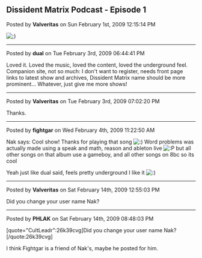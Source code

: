 ## Dissident Matrix Podcast - Episode 1
Posted by **Valveritas** on Sun February 1st, 2009 12:15:14 PM

<!-- s;) --><img src="{SMILIES_PATH}/icon_e_wink.gif" alt=";)" title="Wink" /><!-- s;) -->

--------------------------------------------------------------------------------

Posted by **dual** on Tue February 3rd, 2009 06:44:41 PM

Loved it. Loved the music, loved the content, loved the underground feel. Companion site, not so much: I don't want to register, needs front page links to latest show and archives, Dissident Matrix name should be more prominent... Whatever, just give me more shows!

--------------------------------------------------------------------------------

Posted by **Valveritas** on Tue February 3rd, 2009 07:02:20 PM

Thanks.

--------------------------------------------------------------------------------

Posted by **fightgar** on Wed February 4th, 2009 11:22:50 AM

Nak says:
Cool show!  Thanks for playing that song <!-- s:) --><img src="{SMILIES_PATH}/icon_e_smile.gif" alt=":)" title="Smile" /><!-- s:) -->  Word problems was actually made using a speak and math, reason and ableton live <!-- s:P --><img src="{SMILIES_PATH}/icon_razz.gif" alt=":P" title="Razz" /><!-- s:P -->  but all other songs on that album use a gameboy, and all other songs on 8bc so its cool

Yeah just like dual said, feels pretty underground I like it <!-- s:) --><img src="{SMILIES_PATH}/icon_e_smile.gif" alt=":)" title="Smile" /><!-- s:) -->

--------------------------------------------------------------------------------

Posted by **Valveritas** on Sat February 14th, 2009 12:55:03 PM

Did you change your user name Nak?

--------------------------------------------------------------------------------

Posted by **PHLAK** on Sat February 14th, 2009 08:48:03 PM

[quote="CultLeadr":26k39cvg]Did you change your user name Nak?[/quote:26k39cvg]

I think Fightgar is a friend of Nak's, maybe he posted for him.
